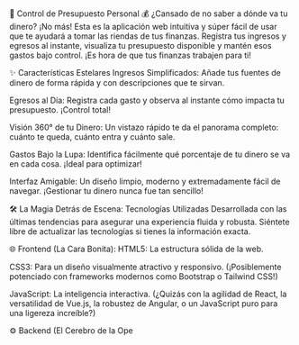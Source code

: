 🚀 Control de Presupuesto Personal 💰
¿Cansado de no saber a dónde va tu dinero? ¡No más! Esta es la aplicación web intuitiva y súper fácil de usar que te ayudará a tomar las riendas de tus finanzas. Registra tus ingresos y egresos al instante, visualiza tu presupuesto disponible y mantén esos gastos bajo control. ¡Es hora de que tus finanzas trabajen para ti!

✨ Características Estelares
Ingresos Simplificados: Añade tus fuentes de dinero de forma rápida y con descripciones que te sirvan.

Egresos al Día: Registra cada gasto y observa al instante cómo impacta tu presupuesto. ¡Control total!

Visión 360° de tu Dinero: Un vistazo rápido te da el panorama completo: cuánto te queda, cuánto entra y cuánto sale.

Gastos Bajo la Lupa: Identifica fácilmente qué porcentaje de tu dinero se va en cada cosa. ¡Ideal para optimizar!

Interfaz Amigable: Un diseño limpio, moderno y extremadamente fácil de navegar. ¡Gestionar tu dinero nunca fue tan sencillo!

🛠️ La Magia Detrás de Escena: Tecnologías Utilizadas
Desarrollada con las últimas tendencias para asegurar una experiencia fluida y robusta. Siéntete libre de actualizar las tecnologías si tienes la información exacta.

🌐 Frontend (La Cara Bonita):
HTML5: La estructura sólida de la web.

CSS3: Para un diseño visualmente atractivo y responsivo. (¡Posiblemente potenciado con frameworks modernos como Bootstrap o Tailwind CSS!)

JavaScript: La inteligencia interactiva. (¿Quizás con la agilidad de React, la versatilidad de Vue.js, la robustez de Angular, o un JavaScript puro para una ligereza increíble?)

⚙️ Backend (El Cerebro de la Ope
